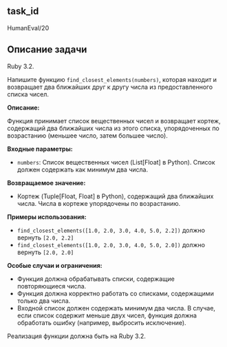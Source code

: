 ## task_id
HumanEval/20

## Описание задачи
Ruby 3.2.

Напишите функцию `find_closest_elements(numbers)`, которая находит и возвращает два ближайших друг к другу числа из предоставленного списка чисел.

**Описание:**

Функция принимает список вещественных чисел и возвращает кортеж, содержащий два ближайших числа из этого списка, упорядоченных по возрастанию (меньшее число, затем большее число).

**Входные параметры:**

* `numbers`: Список вещественных чисел (List[Float] в Python).  Список должен содержать как минимум два числа.

**Возвращаемое значение:**

* Кортеж (Tuple[Float, Float] в Python), содержащий два ближайших числа. Числа в кортеже упорядочены по возрастанию.

**Примеры использования:**

* `find_closest_elements([1.0, 2.0, 3.0, 4.0, 5.0, 2.2])`  должно вернуть `[2.0, 2.2]`
* `find_closest_elements([1.0, 2.0, 3.0, 4.0, 5.0, 2.0])` должно вернуть `[2.0, 2.0]`


**Особые случаи и ограничения:**

* Функция должна обрабатывать списки, содержащие повторяющиеся числа.
* Функция должна корректно работать со списками, содержащими только два числа.
*  Входной список должен содержать минимум два числа.  В случае, если список содержит меньше двух чисел, функция должна обработать ошибку (например, выбросить исключение).


Реализация функции должна быть на Ruby 3.2.

